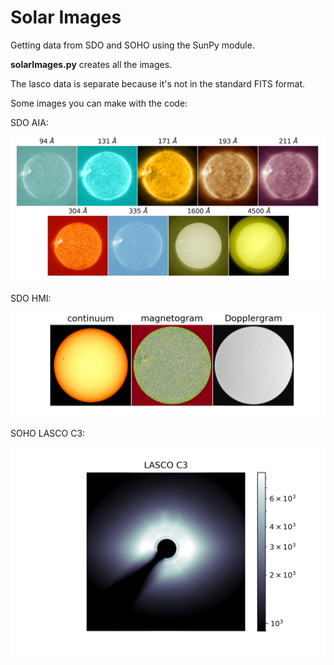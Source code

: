 # Solar Images

Getting data from SDO and SOHO using the SunPy module.

**solarImages.py** creates all the images.

The lasco data is separate because it's not in the standard FITS format.

Some images you can make with the code:

SDO AIA:

![AstroWelcome](sunAIAstacked.png)

SDO HMI:

![AstroWelcome](sunHMI.png)

SOHO LASCO C3:

![AstroWelcome](sunLASCOC3.png)
